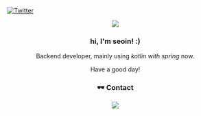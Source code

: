  [![Twitter](https://img.shields.io/twitter/url/https/twitter.com/cloudposse.svg?style=social&label=Follow%20%40befine324)](https://twitter.com/befine324)
 
<div align="center"> 
 <p align="center">
  <a href="https://hits.seeyoufarm.com"><img src="https://hits.seeyoufarm.com/api/count/incr/badge.svg?url=https%3A%2F%2Fgithub.com%2Fhyeinisfree&count_bg=%2341B883&title_bg=%23CDC2C2&icon=github.svg&icon_color=%23E7E7E7&title=hits&edge_flat=false"/></a>
</p>
 
  <h3>hi, I'm seoin! :)</h3>
  <p>Backend developer, mainly using <em>kotlin with spring</em> now.</p>
  <p>Have a good day!</p>
  <h3> 🕶 Contact </h3>
  <a href="mailto:befine324@gmail.com">
    <img src="https://img.shields.io/badge/Gmail-D14836?style=for-the-badge&logo=gmail&logoColor=white">
  </a>
</div>


